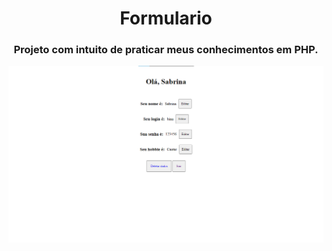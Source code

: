 <h1 align="center">Formulario</h1>
<h3 align="center">Projeto com intuito de praticar meus conhecimentos em <strong>PHP</strong>.</h4>
<img src='site.png'>

